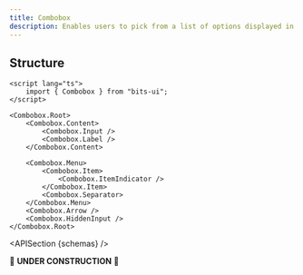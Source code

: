 ```yaml
---
title: Combobox
description: Enables users to pick from a list of options displayed in a dropdown.
---
```


<script>
	import { APISection, ComponentPreview, ComboboxDemo } from '@/components'
	export let schemas;
</script>

<ComponentPreview name="combobox-demo" comp="combobox">

<ComboboxDemo slot="preview" />

</ComponentPreview>

## Structure

```svelte
<script lang="ts">
	import { Combobox } from "bits-ui";
</script>

<Combobox.Root>
	<Combobox.Content>
		<Combobox.Input />
		<Combobox.Label />
	</Combobox.Content>

	<Combobox.Menu>
		<Combobox.Item>
			<Combobox.ItemIndicator />
		</Combobox.Item>
		<Combobox.Separator>
	</Combobox.Menu>
	<Combobox.Arrow />
	<Combobox.HiddenInput />
</Combobox.Root>
```

<APISection {schemas} />

🚧 **UNDER CONSTRUCTION** 🚧
